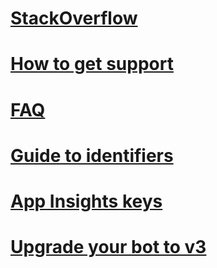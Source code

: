 # [StackOverflow](http://stackoverflow.com/questions/tagged/botframework)
# [How to get support](../resources-support.md)
# [FAQ](../resources-bot-framework-faq.md)
# [Guide to identifiers](../resources-identifiers-guide.md)
# [App Insights keys](../resources-app-insights-keys.md)
# [Upgrade your bot to v3](../resources-upgrade-to-v3.md)
<!--## [Tools](~/resources/tools.md)-->